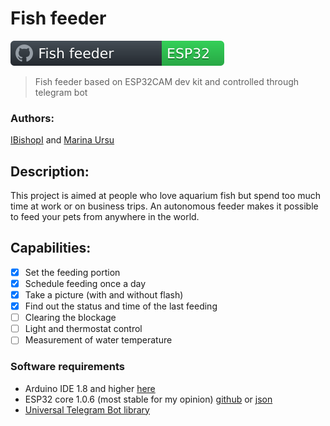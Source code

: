 # Fish feeder
![My Badge](https://github.com/IBishopI/fishfeeder_esp32cam_telegram/blob/main/src/docs/badge_ff.svg)

>Fish feeder based on ESP32CAM dev kit and controlled through telegram bot

### Authors: 
[IBishopI](https://github.com/IBishopI) and [Marina Ursu](https://github.com/marinaursu)

## Description:

This project is aimed at people who love aquarium fish but spend too much time at work or on business trips.
An autonomous feeder makes it possible to feed your pets from anywhere in the world.

## Capabilities:
- [x]  Set the feeding portion
- [x]  Schedule feeding once a day
- [x]  Take a picture (with and without flash)
- [x]  Find out the status and time of the last feeding
- [ ]  Clearing the blockage
- [ ]  Light and thermostat control
- [ ]  Measurement of water temperature

### Software requirements
- Arduino IDE 1.8 and higher [here](https://www.arduino.cc/en/software)
- ESP32 core 1.0.6 (most stable for my opinion) [github](https://github.com/espressif/arduino-esp32) or [json](https://raw.githubusercontent.com/espressif/arduino-esp32/gh-pages/package_esp32_index.json)
- [Universal Telegram Bot library](https://github.com/witnessmenow/Universal-Arduino-Telegram-Bot)


